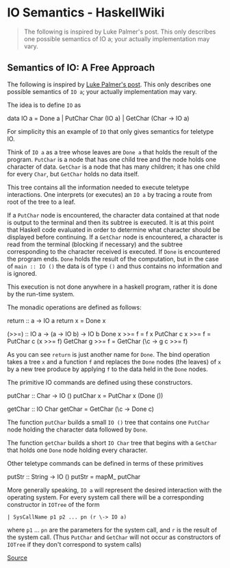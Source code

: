 # IO Semantics - HaskellWiki

> The following is inspired by Luke Palmer's post. This only describes one possible semantics of IO a; your actually implementation may vary.

Semantics of IO: A Free Approach
--------------------------------

The following is inspired by [Luke Palmer's post](http://luqui.org/blog/archives/2008/03/29/io-monad-the-continuation-presentation/). This only describes one possible semantics of `IO a`; your actually implementation may vary.

The idea is to define `IO` as

data IO a \= Done a
          | PutChar Char (IO a)
          | GetChar (Char \-> IO a)

For simplicity this an example of `IO` that only gives semantics for teletype IO.

Think of `IO a` as a tree whose leaves are `Done a` that holds the result of the program. `PutChar` is a node that has one child tree and the node holds one character of data. `GetChar` is a node that has many children; it has one child for every `Char`, but `GetChar` holds no data itself.

This tree contains all the information needed to execute teletype interactions. One interprets (or executes) an `IO a` by tracing a route from root of the tree to a leaf.

If a `PutChar` node is encountered, the character data contained at that node is output to the terminal and then its subtree is executed. It is at this point that Haskell code evaluated in order to determine what character should be displayed before continuing. If a `GetChar` node is encountered, a character is read from the terminal (blocking if necessary) and the subtree corresponding to the character received is executed. If `Done` is encountered the program ends. `Done` holds the result of the computation, but in the case of `main :: IO ()` the data is of type `()` and thus contains no information and is ignored.

This execution is not done anywhere in a haskell program, rather it is done by the run-time system.

The monadic operations are defined as follows:

return :: a \-> IO a
return x \= Done x

(\>>=) :: IO a \-> (a \-> IO b) \-> IO b
Done x \>>= f \= f x
PutChar c x \>>= f \= PutChar c (x \>>= f)
GetChar g \>>= f \= GetChar (\\c \-> g c \>>= f)

As you can see `return` is just another name for `Done`. The bind operation takes a tree `x` and a function `f` and replaces the `Done` nodes (the leaves) of `x` by a new tree produce by applying `f` to the data held in the `Done` nodes.

The primitive IO commands are defined using these constructors.

putChar :: Char \-> IO ()
putChar x \= PutChar x (Done ())

getChar :: IO Char
getChar \= GetChar (\\c \-> Done c)

The function `putChar` builds a small `IO ()` tree that contains one `PutChar` node holding the character data followed by `Done`.

The function `getChar` builds a short `IO Char` tree that begins with a `GetChar` that holds one `Done` node holding every character.

Other teletype commands can be defined in terms of these primitives

putStr :: String \-> IO ()
putStr \= mapM\_ putChar

More generally speaking, `IO a` will represent the desired interaction with the operating system. For every system call there will be a corresponding constructor in `IOTree` of the form

	| SysCallName p1 p2 ... pn (r \-> IO a)

where `p1` ... `pn` are the parameters for the system call, and `r` is the result of the system call. (Thus `PutChar` and `GetChar` will not occur as constructors of `IOTree` if they don't correspond to system calls)


[Source](https://wiki.haskell.org/IO_Semantics)